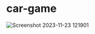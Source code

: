 # car-game
![Screenshot 2023-11-23 121901](https://github.com/mutieta/car-game/assets/130217943/98030df4-8725-4ea0-863f-3c4bfd559031)
